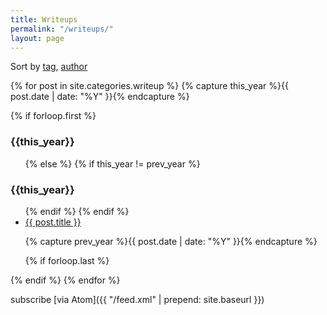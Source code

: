```yaml
---
title: Writeups
permalink: "/writeups/"
layout: page
---
```


<span class="discreet">Sort by <a href="/tags">tag</a>, <a href="/authors">author</a></span>

{% for post in site.categories.writeup %}
   {% capture this_year %}{{ post.date | date: "%Y" }}{% endcapture %}

   {% if forloop.first %}
<h3>{{this_year}}</h3>
<ul>
   {% else %}
      {% if this_year != prev_year %}
</ul>
<h3>{{this_year}}</h3>
<ul>
      {% endif %}
   {% endif %}

<li><!--{{ post.date | date: "%b %-d, %Y" }} --> <a href="{{ post.url | prepend: site.baseurl }}">{{ post.title }}</a></li>

   {% capture prev_year %}{{ post.date | date: "%Y" }}{% endcapture %}

   {% if forloop.last %}
</ul>
   {% endif %}
{% endfor %}


subscribe [via Atom]({{ "/feed.xml" | prepend: site.baseurl }})
